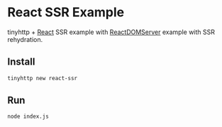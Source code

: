 # React SSR Example

tinyhttp + [React](https://reactjs.org/) SSR example with [ReactDOMServer](https://reactjs.org/docs/react-dom-server.html) example with SSR rehydration.

## Install

```sh
tinyhttp new react-ssr
```

## Run

```sh
node index.js
```
